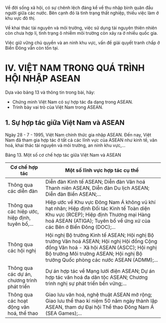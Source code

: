 Về đời sống xã hội, có sự chênh lệch đáng kể về thu nhập bình quân đầu người giữa các nước. Bên cạnh đó là tình trạng thất nghiệp, thiếu việc làm ở khu vực đô thị.

Về khai thác tài nguyên và môi trường, việc sử dụng tài nguyên thiên nhiên còn chưa hợp lí, tình trạng ô nhiễm môi trường còn xảy ra ở nhiều quốc gia.

Việc giữ vững chủ quyền và an ninh khu vực, vấn đề giải quyết tranh chấp ở Biển Đông vẫn còn tồn tại.

# IV. VIỆT NAM TRONG QUÁ TRÌNH HỘI NHẬP ASEAN

Dựa vào bảng 13 và thông tin trong bài, hãy:
- Chứng minh Việt Nam có sự hợp tác đa dạng trong ASEAN.
- Trình bày vai trò của Việt Nam trong ASEAN.

## 1. Sự hợp tác giữa Việt Nam và ASEAN

Ngày 28 - 7 - 1995, Việt Nam chính thức gia nhập ASEAN. Đến nay, Việt Nam đã tham gia hợp tác ở tất cả các lĩnh vực của ASEAN như kinh tế, văn hoá, khai thác tài nguyên và môi trường, an ninh khu vực,...

Bảng 13. Một số cơ chế hợp tác giữa Việt Nam và ASEAN

| Cơ chế hợp tác | Một số lĩnh vực hợp tác cụ thể |
|-----------------|--------------------------------|
| Thông qua các diễn đàn | Diễn đàn Kinh tế ASEAN; Diễn đàn Văn hoá Thanh niên ASEAN, Diễn đàn Du lịch ASEAN; Diễn đàn Biển ASEAN;... |
| Thông qua các hiệp ước, hiệp định, tuyên bố,... | Hiệp ước về Khu vực Đông Nam Á không vũ khí hạt nhân; Hiệp định Đối tác Kinh tế Toàn diện Khu vực (RCEP); Hiệp định Thương mại Hàng hoá ASEAN (ATIGA); Tuyên bố về ứng xử của các Bên ở Biển Đông (DOC);... |
| Thông qua các hội nghị | Hội nghị Bộ trưởng Kinh tế ASEAN; Hội nghị Bộ trưởng Văn hoá ASEAN; Hội nghị Hội đồng Cộng đồng Văn hoá - Xã hội ASEAN (ASCC); Hội nghị Bộ trưởng Môi trường ASEAN; Hội nghị Bộ trưởng Quốc phòng các nước ASEAN (ADMM);... |
| Thông qua các dự án, chương trình phát triển | Dự án hợp tác về Mạng lưới điện ASEAN; Dự án hợp tác văn hoá đa dân tộc ASEAN; Chương trình nghị sự phát triển bền vững;... |
| Thông qua các hoạt động văn hoá, thể thao | Giao lưu văn hoá, nghệ thuật ASEAN mở rộng; Giao lưu thể thao kỉ niệm 50 năm ngày thành lập ASEAN, tham dự Đại hội Thể thao Đông Nam Á (SEA Games);... |